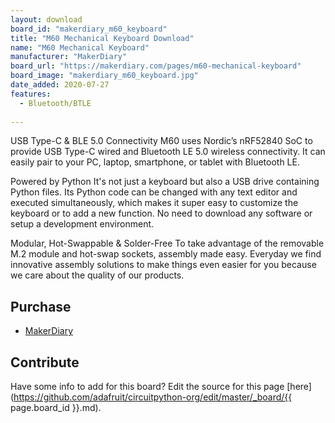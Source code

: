```yaml
---
layout: download
board_id: "makerdiary_m60_keyboard"
title: "M60 Mechanical Keyboard Download"
name: "M60 Mechanical Keyboard"
manufacturer: "MakerDiary"
board_url: "https://makerdiary.com/pages/m60-mechanical-keyboard"
board_image: "makerdiary_m60_keyboard.jpg"
date_added: 2020-07-27
features:
  - Bluetooth/BTLE
  
---
```


USB Type-C & BLE 5.0 Connectivity
M60 uses Nordic’s nRF52840 SoC to provide USB Type-C wired and Bluetooth LE 5.0 wireless connectivity. It can easily pair to your PC, laptop, smartphone, or tablet with Bluetooth LE.

Powered by Python
It's not just a keyboard but also a USB drive containing Python files. Its Python code can be changed with any text editor and executed simultaneously, which makes it super easy to customize the keyboard or to add a new function. No need to download any software or setup a development environment.

Modular, Hot-Swappable & Solder-Free
To take advantage of the removable M.2 module and hot-swap sockets, assembly made easy. Everyday we find innovative assembly solutions to make things even easier for you because we care about the quality of our products.

## Purchase
* [MakerDiary](https://makerdiary.com/products/m60-mechanical-keyboard-pcba)

## Contribute

Have some info to add for this board? Edit the source for this page [here](https://github.com/adafruit/circuitpython-org/edit/master/_board/{{ page.board_id }}.md).
